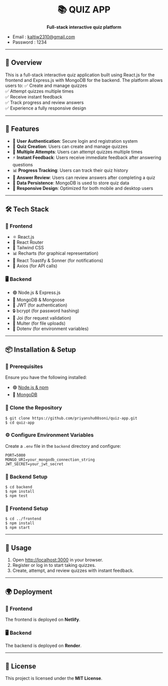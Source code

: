 <h1 align="center">📚 QUIZ APP</h1>

<p align="center">
  <b>Full-stack interactive quiz platform</b>
</p>


- Email : kaltiw2310@gmail.com
- Password : 1234

---

## 🌟 Overview

This is a full-stack interactive quiz application built using React.js for the frontend and Express.js with MongoDB for the backend. The platform allows users to:
✅ Create and manage quizzes  
✅ Attempt quizzes multiple times  
✅ Receive instant feedback  
✅ Track progress and review answers  
✅ Experience a fully responsive design  

---

## 🚀 Features

- 🔐 **User Authentication**: Secure login and registration system
- 📝 **Quiz Creation**: Users can create and manage quizzes
- 🔄 **Multiple Attempts**: Users can attempt quizzes multiple times
- ⚡ **Instant Feedback**: Users receive immediate feedback after answering questions
- 📊 **Progress Tracking**: Users can track their quiz history
- 📜 **Answer Review**: Users can review answers after completing a quiz
- 💾 **Data Persistence**: MongoDB is used to store quiz data
- 📱 **Responsive Design**: Optimized for both mobile and desktop users

---

## 🛠 Tech Stack

### 🎨 Frontend
- ⚛️ React.js
- 🚏 React Router
- 🎨 Tailwind CSS
- 📊 Recharts (for graphical representation)
- 🔔 React Toastify & Sonner (for notifications)
- 🔗 Axios (for API calls)

### 🖥 Backend
- 🟢 Node.js & Express.js
- 🍃 MongoDB & Mongoose
- 🔑 JWT (for authentication)
- 🔒 bcrypt (for password hashing)
- 📜 Joi (for request validation)
- 📂 Multer (for file uploads)
- 🔧 Dotenv (for environment variables)

---

## 📦 Installation & Setup

### 📌 Prerequisites
Ensure you have the following installed:
- 🟢 [Node.js & npm](https://nodejs.org/)
- 🍃 [MongoDB](https://www.mongodb.com/)

### 🔽 Clone the Repository
```terminal
$ git clone https://github.com/priyanshu08soni/quiz-app.git
$ cd quiz-app
```

### ⚙️ Configure Environment Variables
Create a `.env` file in the `backend` directory and configure:
```env
PORT=5000
MONGO_URI=your_mongodb_connection_string
JWT_SECRET=your_jwt_secret
```

### 🔧 Backend Setup
```terminal
$ cd backend
$ npm install
$ npm test
```

### 🎨 Frontend Setup
```terminal
$ cd ../frontend
$ npm install
$ npm start
```

---

## 📌 Usage
1. Open [http://localhost:3000](http://localhost:3000) in your browser.
2. Register or log in to start taking quizzes.
3. Create, attempt, and review quizzes with instant feedback.

---

## 🌍 Deployment

### 🚀 Frontend
The frontend is deployed on **Netlify**.

### 🖥 Backend
The backend is deployed on **Render**.

---

## 📜 License
This project is licensed under the **MIT License**.

